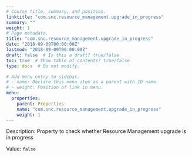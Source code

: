 ```yaml
---
# Course title, summary, and position.
linktitle: "com.snc.resource_management.upgrade_in_progress"
summary: ""
weight: 1
# Page metadata.
title: "com.snc.resource_management.upgrade_in_progress"
date: "2018-09-09T00:00:00Z"
lastmod: "2018-09-09T00:00:00Z"
draft: false  # Is this a draft? true/false
toc: true  # Show table of contents? true/false
type: docs  # Do not modify.

# Add menu entry to sidebar.
# - name: Declare this menu item as a parent with ID name.
# - weight: Position of link in menu.
menu:
  properties:
    parent: Properties
    name: "com.snc.resource_management.upgrade_in_progress"
    weight: 1
---
```


Description: Property to check whether Resource Management upgrade is in progress 


Value: `false`